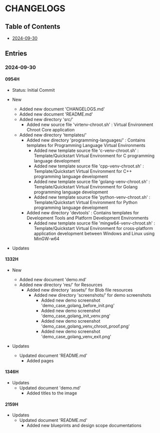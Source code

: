 # CHANGELOGS

## Table of Contents
+ [2024-09-30](#2024-09-30)

## Entries

### 2024-09-30
#### 0954H
+ Status: Initial Commit

- New
    + Added new document 'CHANGELOGS.md'
    + Added new document 'README.md'
    - Added new directory 'src/'
        + Added new source file 'virtenv-chroot.sh' : Virtual Environment Chroot Core application
    - Added new directory 'templates/'
        - Added new directory 'programming-languages/' : Contains templates for Programming Language Virtual Environments
            + Added new template source file 'c-venv-chroot.sh' : Template/Quickstart Virtual Environment for C programming language development
            + Added new template source file 'cpp-venv-chroot.sh' : Template/Quickstart Virtual Environment for C++ programming language development
            + Added new template source file 'golang-venv-chroot.sh' : Template/Quickstart Virtual Environment for Golang programming language development
            + Added new template source file 'python-venv-chroot.sh' : Template/Quickstart Virtual Environment for Python programming language development
        - Added new directory 'devtools' : Contains templates for Development Tools and Platform Development Environments
            + Added new template source file 'mingw64-venv-chroot.sh' : Template/Quickstart Virtual Environment for cross-platform application development between Windows and Linux using MinGW-w64

- Updates

#### 1332H
- New
    + Added new document 'demo.md'
    - Added new directory 'res/' for Resources
        - Added new directory 'assets/' for Blob file resources
            - Added new directory 'screenshots/' for demo screenshots
                + Added new demo screenshot 'demo_case_golang_before_init.png'
                + Added new demo screenshot 'demo_case_golang_init_venv.png'
                + Added new demo screenshot 'demo_case_golang_venv_chroot_proof.png'
                + Added new demo screenshot 'demo_case_golang_venv_exit.png'

- Updates
    - Updated document 'README.md'
        + Added pages

#### 1346H
- Updates
    - Updated document 'demo.md'
        + Added titles to the image

#### 2159H
- Updates
    - Updated document 'README.md'
        + Added new blueprints and design scope documentations

